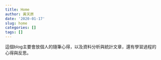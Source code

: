 ```yaml
---
title: Home
author: 黃天原
date: '2020-01-17'
slug: home
categories: []
tags: []
---
```

這個blog主要會放個人的隨筆心得，以及資料分析與統計文章，還有學習過程的心得與反思。  

